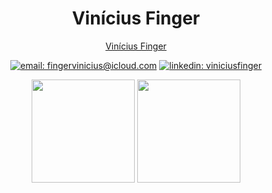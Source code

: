 <script src="https://platform.linkedin.com/badges/js/profile.js" async defer type="text/javascript"></script>
<div align="center">

# Vinícius Finger

  <div class="badge-base LI-profile-badge" data-locale="pt_BR" data-size="large" data-theme="dark" data-type="HORIZONTAL" data-vanity="viniciusfinger" data-version="v1"><a class="badge-base__link LI-simple-link" href="https://br.linkedin.com/in/viniciusfinger?trk=profile-badge">Vinícius Finger</a></div>
              
  
  [![email: fingervinicius@icloud.com](https://img.shields.io/static/v1?label=Email&message=%20&color=8B89CC&labelColor=8B89CC&logoColor=FFF&style=for-the-badge&logo=protonmail)](mailto:fingervinicius@icloud.com)
  [![linkedin: viniciusfinger](https://img.shields.io/static/v1?label=Linkedin&message=%20&color=0077B5&labelColor=0077B5&logoColor=FFF&style=for-the-badge&logo=linkedin)](https://linkedin.com/in/viniciusfinger/)
</div>
<div align="center">
  <img height="165em" src="https://github-readme-stats.vercel.app/api?username=viniciusfinger&show_icons=true&theme=midnight-purple&include_all_commits=true&count_private=true"/>
  <img height="165em" src="https://github-readme-stats.vercel.app/api/top-langs/?username=viniciusfinger&layout=compact&langs_count=16&theme=midnight-purple&exclude_repo=IALog"/>
</div>
